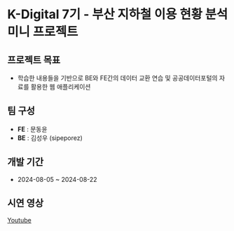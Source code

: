# K-Digital 7기 - 부산 지하철 이용 현황 분석 미니 프로젝트

## 프로젝트 목표
- 학습한 내용들을 기반으로 BE와 FE간의 데이터 교환 연습 및 공공데이터포털의 자료를 활용한 웹 애플리케이션

## 팀 구성
- **FE** : 문동윤
- **BE** : 김성우 (sipeporez)

## 개발 기간
- 2024-08-05 ~ 2024-08-22

## 시연 영상
[Youtube](https://www.youtube.com/watch?v=MW51rRVhtgc)
